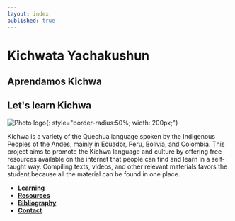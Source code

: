 ```yaml
---
layout: index
published: true
---
```


# Kichwata Yachakushun
## Aprendamos Kichwa
## Let's learn Kichwa


![Photo logo](/images/Photo_logo.png){: style="border-radius:50%; width: 200px;"}


Kichwa is a variety of the Quechua language spoken by the Indigenous Peoples of the Andes, mainly in Ecuador, Peru, Bolivia, and Colombia. This project aims to promote the Kichwa language and culture by offering free resources available on the internet that people can find and learn in a self-taught way. Compiling texts, videos, and other relevant materials favors the student because all the material can be found in one place.


* **[Learning](modules/learning/_posts/2023-04-29-info.md)**
* **[Resources](modules/resources/_posts/2023-04-29-info.md)**
* **[Bibliography](modules/bibliography/_posts/2023-05-05-info.md)**
* **[Contact](modules/contact/_posts/2023-04-29-info.md)**

  
